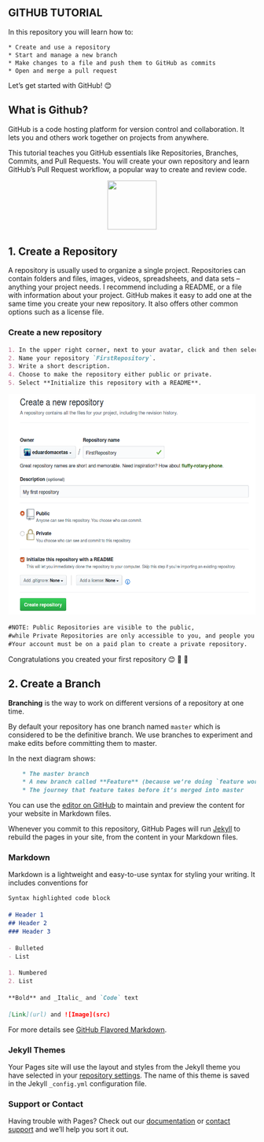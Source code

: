 ## GITHUB TUTORIAL

In this repository you will learn how to:

    * Create and use a repository
    * Start and manage a new branch
    * Make changes to a file and push them to GitHub as commits
    * Open and merge a pull request

Let’s get started with GitHub! :blush:

## What is Github?

GitHub is a code hosting platform for version control and collaboration. It lets you and others work together on projects from anywhere.

This tutorial teaches you GitHub essentials like Repositories, Branches, Commits, and Pull Requests. You will create your own  repository and learn GitHub’s Pull Request workflow, a popular way to create and review code.

<p align="center">
    <img src="https://octodex.github.com/images/octobiwan.jpg" width="100" height="100">
</p>

## 1. Create a Repository

A repository is usually used to organize a single project. Repositories can contain folders and files, images, videos, spreadsheets, and data sets – anything your project needs. I recommend including a README, or a file with information about your project. GitHub makes it easy to add one at the same time you create your new repository. It also offers other common options such as a license file.

### Create a new repository

```markdown
1. In the upper right corner, next to your avatar, click and then select **New repository**.
2. Name your repository `FirstRepository`.
3. Write a short description. 
4. Choose to make the repository either public or private. 
5. Select **Initialize this repository with a README**.
```

<p align="center">
    <img src="https://github.com/eduardomacetas/GithubTutorial/blob/tutorialv1/img/create_new_repository.png" width="600" height="450">
</p>


```markdown
#NOTE: Public Repositories are visible to the public,  
#while Private Repositories are only accessible to you, and people you share them with.  
#Your account must be on a paid plan to create a private repository. 
```

Congratulations you created your first repository :blush: :tada: :tada: 

## 2.  Create a Branch

**Branching** is the way to work on different versions of a repository at one time.

By default your repository has one branch named `master` which is considered to be the definitive branch. We use branches to experiment and make edits before committing them to master.

In the next diagram shows:
```markdown
    * The master branch
    * A new branch called **Feature** (because we’re doing `feature work` on this branch)
    * The journey that feature takes before it’s merged into master
```



You can use the [editor on GitHub](https://github.com/eduardomacetas/GithubTutorial/edit/master/README.md) to maintain and preview the content for your website in Markdown files.

Whenever you commit to this repository, GitHub Pages will run [Jekyll](https://jekyllrb.com/) to rebuild the pages in your site, from the content in your Markdown files.

### Markdown

Markdown is a lightweight and easy-to-use syntax for styling your writing. It includes conventions for

```markdown
Syntax highlighted code block

# Header 1
## Header 2
### Header 3

- Bulleted
- List

1. Numbered
2. List

**Bold** and _Italic_ and `Code` text

[Link](url) and ![Image](src)
```

For more details see [GitHub Flavored Markdown](https://guides.github.com/features/mastering-markdown/).

### Jekyll Themes

Your Pages site will use the layout and styles from the Jekyll theme you have selected in your [repository settings](https://github.com/eduardomacetas/GithubTutorial/settings). The name of this theme is saved in the Jekyll `_config.yml` configuration file.

### Support or Contact

Having trouble with Pages? Check out our [documentation](https://help.github.com/categories/github-pages-basics/) or [contact support](https://github.com/contact) and we’ll help you sort it out.
